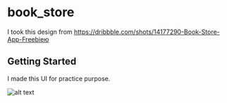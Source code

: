 # book_store

I took this design from https://dribbble.com/shots/14177290-Book-Store-App-Freebieю

## Getting Started

I made this UI for practice purpose.

![alt text](https://github.com/Spriggan1992/just_UI_book_store/blob/showcase_img/first_screen1.png?raw=true)
